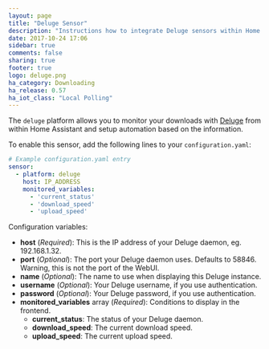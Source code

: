 ```yaml
---
layout: page
title: "Deluge Sensor"
description: "Instructions how to integrate Deluge sensors within Home Assistant."
date: 2017-10-24 17:06
sidebar: true
comments: false
sharing: true
footer: true
logo: deluge.png
ha_category: Downloading
ha_release: 0.57
ha_iot_class: "Local Polling"
---
```



The `deluge` platform allows you to monitor your downloads with [Deluge](http://deluge-torrent.org/) from within Home Assistant and setup automation based on the information.

To enable this sensor, add the following lines to your `configuration.yaml`:

```yaml
# Example configuration.yaml entry
sensor:
  - platform: deluge
    host: IP_ADDRESS
    monitored_variables:
      - 'current_status'
      - 'download_speed'
      - 'upload_speed'
```

Configuration variables:

- **host** (*Required*): This is the IP address of your Deluge daemon, eg. 192.168.1.32.
- **port** (*Optional*): The port your Deluge daemon uses. Defaults to 58846. Warning, this is not the port of the WebUI.
- **name** (*Optional*): The name to use when displaying this Deluge instance.
- **username** (*Optional*): Your Deluge username, if you use authentication.
- **password** (*Optional*): Your Deluge password, if you use authentication.
- **monitored_variables** array (*Required*): Conditions to display in the frontend.
  - **current_status**: The status of your Deluge daemon.
  - **download_speed**: The current download speed.
  - **upload_speed**: The current upload speed.
